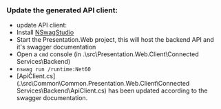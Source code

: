 ﻿### Update the generated API client:
- update API client:
- Install [NSwagStudio](https://github.com/RicoSuter/NSwag/releases/tag/v13.15.10) 
- Start the Presentation.Web project, this will host the backend API and it's swagger documentation
- Open a `cmd` console (in .\src\Presentation.Web.Client\Connected Services\Backend)
- `nswag run /runtime:Net60`
- [ApiClient.cs](.\src\Common\Common.Presentation.Web.Client\Connected Services\Backend\ApiClient.cs) has been updated according to the swagger documentation.